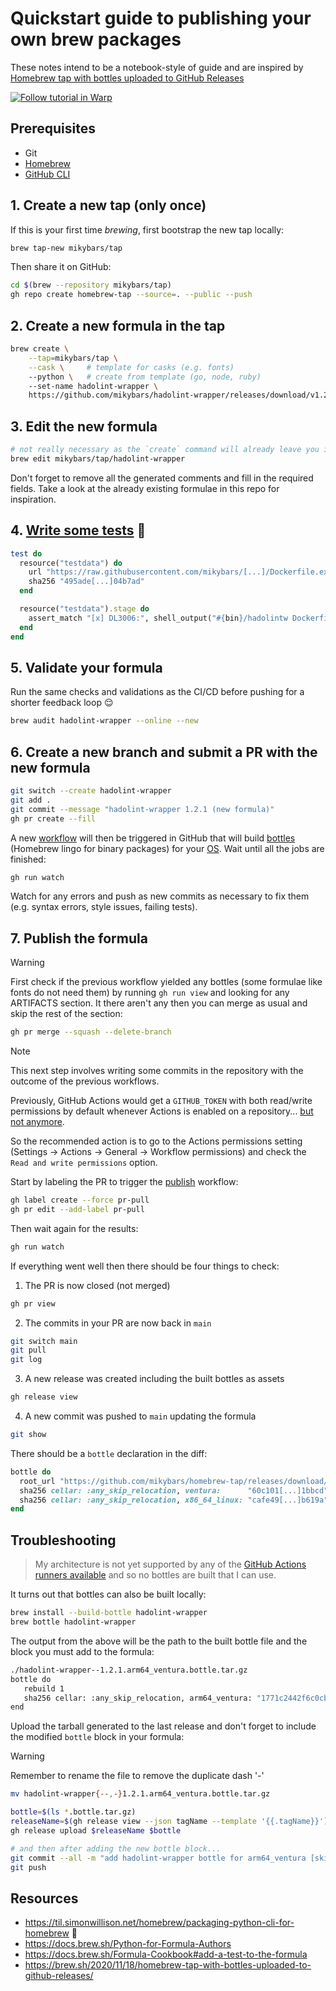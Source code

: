 # Quickstart guide to publishing your own brew packages

These notes intend to be a notebook-style of guide and are inspired by [Homebrew tap with bottles uploaded to GitHub Releases
](https://brew.sh/2020/11/18/homebrew-tap-with-bottles-uploaded-to-github-releases/)

<a href="https://app.warp.dev/drive/folder/Homebrew-ss5WmBfhmXcHGl5fLxt2Mp">
  <img src="https://github.com/user-attachments/assets/be2cbf2e-84ff-40f7-b048-993af4db532c" alt="Follow tutorial in Warp">
</a>

## Prerequisites

- Git
- [Homebrew](https://brew.sh/)
- [GitHub CLI](https://cli.github.com/)

## 1. Create a new tap (only once)

If this is your first time *brewing*, first bootstrap the new tap locally:

```bash
brew tap-new mikybars/tap
```

Then share it on GitHub:

```bash
cd $(brew --repository mikybars/tap)
gh repo create homebrew-tap --source=. --public --push
```

## 2. Create a new formula in the tap

```bash
brew create \
    --tap=mikybars/tap \
    --cask \     # template for casks (e.g. fonts)
    --python \   # create from template (go, node, ruby)
    --set-name hadolint-wrapper \
    https://github.com/mikybars/hadolint-wrapper/releases/download/v1.2.1/hadolintw-1.2.1-brew.tar.gz
```

## 3. Edit the new formula

```bash
# not really necessary as the `create` command will already leave you in edit mode
brew edit mikybars/tap/hadolint-wrapper
```

Don't forget to remove all the generated comments and fill in the required fields. Take a look at the already existing
formulae in this repo for inspiration.

## 4. [Write some tests](https://docs.brew.sh/Formula-Cookbook#add-a-test-to-the-formula) 🙏

```ruby
test do
  resource("testdata") do
    url "https://raw.githubusercontent.com/mikybars/[...]/Dockerfile.example"
    sha256 "495ade[...]04b7ad"
  end

  resource("testdata").stage do
    assert_match "[x] DL3006:", shell_output("#{bin}/hadolintw Dockerfile.example --error DL3006", 1)
  end
end
```

## 5. Validate your formula

Run the same checks and validations as the CI/CD before pushing for a shorter feedback loop 😌

```bash
brew audit hadolint-wrapper --online --new
```

## 6. Create a new branch and submit a PR with the new formula

```bash
git switch --create hadolint-wrapper
git add .
git commit --message "hadolint-wrapper 1.2.1 (new formula)"
gh pr create --fill
```

A new [workflow](https://github.com/mikybars/homebrew-tap/actions/workflows/tests.yml) will then be triggered in GitHub
that will build [bottles](https://docs.brew.sh/Bottles) (Homebrew lingo for binary packages) for your [OS](https://github.com/actions/runner-images/tree/main?tab=readme-ov-file#available-images). Wait until all the jobs are finished:

```bash
gh run watch
```

Watch for any errors and push as new commits as necessary to fix them (e.g. syntax errors, style issues, failing tests).

## 7. Publish the formula

> [!WARNING]
> First check if the previous workflow yielded any bottles (some formulae like fonts do not need them) by running `gh run view` and looking for any ARTIFACTS section. It there aren't any then you can merge as usual and skip the rest of the section:
>
> ```bash
> gh pr merge --squash --delete-branch
> ```

> [!NOTE]
> This next step involves writing some commits in the repository with the outcome of the previous workflows.
>
> Previously, GitHub Actions would get a `GITHUB_TOKEN` with both read/write permissions by default whenever Actions is enabled on a repository... [but not anymore](https://github.blog/changelog/2023-02-02-github-actions-updating-the-default-github_token-permissions-to-read-only/).
>
> So the recommended action is to go to the Actions permissions setting (Settings -> Actions -> General -> Workflow permissions) and check the `Read and write permissions` option.

Start by labeling the PR to trigger the [publish](https://github.com/mikybars/homebrew-tap/actions/workflows/publish.yml) workflow:

```bash
gh label create --force pr-pull
gh pr edit --add-label pr-pull
```

Then wait again for the results:

```bash
gh run watch
```

If everything went well then there should be four things to check:

1. The PR is now closed (not merged)

```bash
gh pr view
```

2. The commits in your PR are now back in `main`

```bash
git switch main
git pull
git log
```

3. A new release was created including the built bottles as assets

```bash
gh release view
```

4. A new commit was pushed to `main` updating the formula

```bash
git show
```

There should be a `bottle` declaration in the diff:

```ruby
bottle do
  root_url "https://github.com/mikybars/homebrew-tap/releases/download/hadolint-wrapper-1.2.1"
  sha256 cellar: :any_skip_relocation, ventura:      "60c101[...]1bbcd"
  sha256 cellar: :any_skip_relocation, x86_64_linux: "cafe49[...]b619a"
end
```

## Troubleshooting

> My architecture is not yet supported by any of the [GitHub Actions runners available](https://github.com/actions/runner-images/tree/main?tab=readme-ov-file#available-images) and so no bottles are built that I can use.

It turns out that bottles can also be built locally:

```bash
brew install --build-bottle hadolint-wrapper
brew bottle hadolint-wrapper
```

The output from the above will be the path to the built bottle file and the block you must add to the formula:

```bash
./hadolint-wrapper--1.2.1.arm64_ventura.bottle.tar.gz
bottle do
   rebuild 1
   sha256 cellar: :any_skip_relocation, arm64_ventura: "1771c2442f6c0cb052d7bb9f796263170698948b25869ff85749161296ce400a"
end
```

Upload the tarball generated to the last release and don't forget to include the modified `bottle` block in your formula:

> [!WARNING]
> Remember to rename the file to remove the duplicate dash '-'
> ```bash
> mv hadolint-wrapper{--,-}1.2.1.arm64_ventura.bottle.tar.gz
> ```

```bash
bottle=$(ls *.bottle.tar.gz)
releaseName=$(gh release view --json tagName --template '{{.tagName}}')
gh release upload $releaseName $bottle

# and then after adding the new bottle block...
git commit --all -m "add hadolint-wrapper bottle for arm64_ventura [skip ci]"
git push
```

## Resources

- <https://til.simonwillison.net/homebrew/packaging-python-cli-for-homebrew> 🩷
- <https://docs.brew.sh/Python-for-Formula-Authors>
- <https://docs.brew.sh/Formula-Cookbook#add-a-test-to-the-formula>
- <https://brew.sh/2020/11/18/homebrew-tap-with-bottles-uploaded-to-github-releases/>

